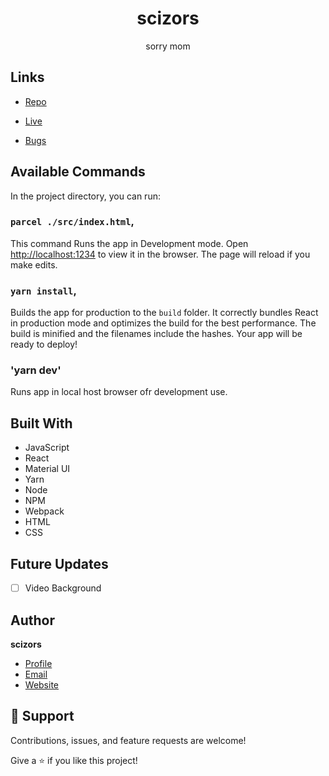 <h1 align="center">scizors</h1>

<p align="center">sorry mom</p>

## Links

- [Repo](https://github.com/ScizorsBLBC/Personal-Web-Page "<project-name> Repo")

- [Live](https://www.scizors.wtf "Live View")

- [Bugs](https://github.com/ScizorsBLBC/Personal-Web-Page/issues "Issues Page")

## Available Commands

In the project directory, you can run:

### `parcel ./src/index.html`,

This command Runs the app in Development mode. Open [http://localhost:1234](http://localhost:1234) to view it in the browser. The page will reload if you make edits.

### `yarn install`,

Builds the app for production to the `build` folder. It correctly bundles React in production mode and optimizes the build for the best performance. The build is minified and the filenames include the hashes. Your app will be ready to deploy!

### 'yarn dev' 

Runs app in local host browser ofr development use.

## Built With

- JavaScript
- React
- Material UI
- Yarn
- Node
- NPM
- Webpack
- HTML
- CSS

## Future Updates

- [ ] Video Background

## Author

**scizors**

- [Profile](https://github.com/ScizorsBLBC "scizors")
- [Email](mailto:scizorsblbc@gmail.com?subject=Hi "Hi!")
- [Website](https://www.scizors.wtf)

## 🤝 Support

Contributions, issues, and feature requests are welcome!

Give a ⭐️ if you like this project!
